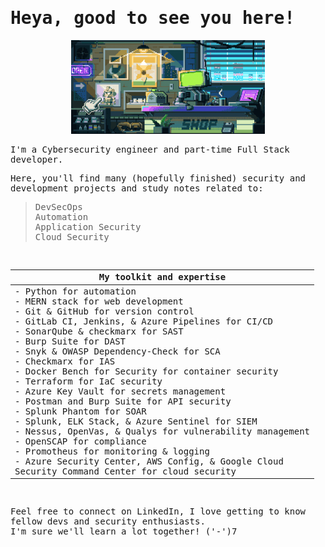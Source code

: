 <samp>
<h1>
  Heya, good to see you here!
</h1> 

<div>
  <p align="center">
    <img height="150" src="https://github.com/Helcony/Helcony/blob/92c68a809eaaf3847d5474d321915f4ad604b04c/welcome.gif">
  </p>


  I'm a Cybersecurity engineer and part-time Full Stack developer. <br/>
  
  Here, you'll find many (hopefully finished) security and development projects and study notes related to:
  > DevSecOps<br/>
  > Automation<br/>
  > Application Security<br/>
  > Cloud Security<br/>
    
  <br/>

  <div align="center">
  
  | My toolkit and expertise |
  |----------------------|
  | - Python for automation <br/> - MERN stack for web development <br/> - Git & GitHub for version control<br/> - GitLab CI, Jenkins, & Azure Pipelines for CI/CD <br/> - SonarQube & checkmarx for SAST <br/> - Burp Suite for DAST <br/> - Snyk & OWASP Dependency-Check for SCA <br/> - Checkmarx for IAS <br/> - Docker Bench for Security for container security <br/> - Terraform for IaC security <br/> - Azure Key Vault for secrets management <br/> - Postman and Burp Suite for API security <br/> - Splunk Phantom for SOAR <br/> - Splunk, ELK Stack, & Azure Sentinel for SIEM <br/> - Nessus, OpenVas, & Qualys for vulnerability management <br/> - OpenSCAP for compliance <br/> - Promotheus for monitoring & logging <br/> - Azure Security Center, AWS Config, & Google Cloud <br/>Security Command Center for cloud security |
  
  </div>

  <br/>

  
  Feel free to connect on LinkedIn, I love getting to know fellow devs and security enthusiasts. <br/>
  I'm sure we'll learn a lot together! ('-')7<br/>

<div/>

<samp/>
